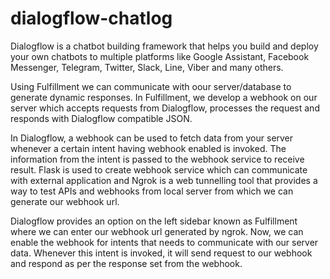 # dialogflow-chatlog

Dialogflow is a chatbot building framework that helps you build and deploy your own chatbots to multiple platforms like Google Assistant, Facebook Messenger, Telegram, Twitter, Slack, Line, Viber and many others.

Using Fulfillment we can communicate with oour server/database to generate dynamic responses. In Fulfillment, we develop a webhook on our server which accepts requests from Dialogflow, processes the request and responds with Dialogflow compatible JSON.

In Dialogflow, a webhook can be used to fetch data from your server whenever a certain intent having webhook enabled is invoked. The information from the intent is passed to the webhook service to receive result. Flask is used to create webhook service which can communicate with external application and Ngrok is a web tunnelling tool that provides a way to test APIs and webhooks from local server from which we can generate our webhook url.

Dialogflow provides an option on the left sidebar known as Fulfillment where we can enter our webhook url generated by ngrok. Now, we can enable the webhook for intents that needs to communicate with our server data. Whenever this intent is invoked, it will send request to our webhook and respond as per the response set from the webhook.
